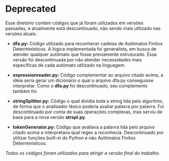 # Deprecated

Esse diretório contém códigos que já foram utilizados em versões passadas,
e atualmente está descontinuado, não sendo mais utilizado nas versões
atuais.

+ **dfa.py:** Código utilizado para reconhecer cadeias de Autômatos
Finitos Determinísticos. A lógica implementada foi generalista, em
busca de atender qualquer autômato que fosse previamente estruturado.
Essa versão foi descontinuada por não atender necessidades mais
específicas de cada autômato utilizado na linguagem.

+ **expressionreader.py:** Código complementar ao arquivo citado acima,
a ideia seria gerar um dicionário o qual o arquivo dfa.py conseguisse
interpretar. Como o **dfa.py** foi descontinuado, seu complemento também
foi.

+ **stringSplitter.py:** Código o qual dividia toda a string lida
pelo algoritmo, de forma que o analisador léxico poderia avaliar
palavra por palavra. Foi descontinuado por conta de suas operações
complexas, mas serviu de base para a nova versão **strspl.py**.

+ **tokenGenerator.py:** Código que avaliava a palavra lida pelo
arquivo citado acima e interpretava qual regex a reconhecia. 
Descontinuado por utilizar funções *built-in* do Python e não
Autômatos Finitos Determinísticos.

*Todos os códigos foram utilizados para atingir a versão final
do trabalho.*

